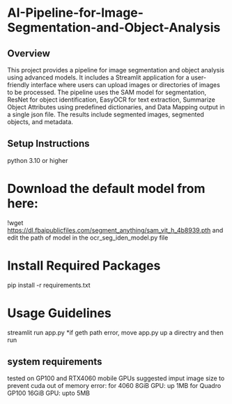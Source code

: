 # AI-Pipeline-for-Image-Segmentation-and-Object-Analysis

## Overview

This project provides a pipeline for image segmentation and object analysis using advanced models. It includes a Streamlit application for a user-friendly interface where users can upload images or directories of images to be processed. The pipeline uses the SAM model for segmentation, ResNet for object identification, EasyOCR for text extraction, Summarize Object Attributes using predefined dictionaries, and Data Mapping output in a single json file. The results include segmented images, segmented objects, and metadata.

## Setup Instructions
python 3.10 or higher
# Download the default model from here: 
!wget https://dl.fbaipublicfiles.com/segment_anything/sam_vit_h_4b8939.pth 
and edit the path of model in the ocr_seg_iden_model.py file 

# Install Required Packages
pip install -r requirements.txt

# Usage Guidelines
streamlit run app.py
*if geth path error, move app.py up a directry and then run

## system requirements
tested on GP100 and RTX4060 mobile GPUs
suggested imput image size to prevent cuda out of memory error:
for 4060 8GiB GPU: up 1MB
for Quadro GP100 16GiB GPU: upto 5MB

